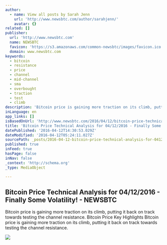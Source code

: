 ```yaml
---
author:
  - name: View all posts by Sarah Jenn
    url: 'http://www.newsbtc.com/author/sarahjenn/'
    avatar: {}
related: []
publisher:
  url: 'http://www.newsbtc.com'
  name: NEWSBTC
  favicon: 'https://s3.amazonaws.com/common-newsbtc/images/favicon.ico'
  domain: www.newsbtc.com
keywords:
  - bitcoin
  - resistance
  - price
  - channel
  - mid-channel
  - sma
  - overbought
  - traction
  - test
  - climb
description: 'Bitcoin price is gaining more traction on its climb, putting it back on track towards testing the channel resistance. Bitcoin Price Key Highlights Bitcoin price is gaining more traction on its climb, putting it back on track towards testing the channel resistance.'
inLanguage: en
app_links: []
isBasedOnUrl: 'http://www.newsbtc.com/2016/04/12/bitcoin-price-technical-analysis-04122016-finally-volatility/'
title: 'Bitcoin Price Technical Analysis for 04/12/2016 - Finally Some Volatility! - NEWSBTC'
datePublished: '2016-04-12T14:30:53.029Z'
dateModified: '2016-04-12T05:24:11.027Z'
sourcePath: _posts/2016-04-12-bitcoin-price-technical-analysis-for-04122016-finally-so.md
published: true
inFeed: true
hasPage: false
inNav: false
_context: 'http://schema.org'
_type: MediaObject

---
```

<article style=""><h1>Bitcoin Price Technical Analysis for 04/12/2016 - Finally Some Volatility! - NEWSBTC</h1><p>Bitcoin price is gaining more traction on its climb, putting it back on track towards testing the channel resistance. Bitcoin Price Key Highlights Bitcoin price is gaining more traction on its climb, putting it back on track towards testing the channel resistance.</p><img src="http://s3.amazonaws.com/main-newsbtc-images/2016/04/12051636/Screen-Shot-2016-04-12-at-12.15.56-PM.png" /></article>
